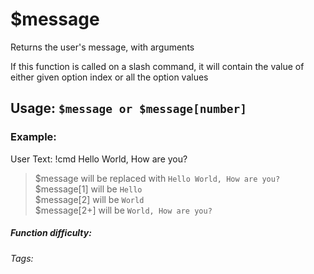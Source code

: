 # $message 
Returns the user's message, with arguments

If this function is called on a slash command, it will contain the value of either given option index or all the option values

## Usage: `$message or $message[number]`

### Example:
User Text: !cmd Hello World, How are you?

> $message will be replaced with `Hello World, How are you?`\
> $message[1] will be `Hello`\
> $message[2] will be `World`\
> $message[2+] will be `World, How are you?`

##### Function difficulty: <Badge type="tip" text="Easy" vertical="middle" /> 
###### Tags: <Badge type="tip" text="message" vertical="middle" /> <Badge type="tip" text="arguments" vertical="middle" /> <Badge type="tip" text="Argument Handling" vertical="middle" />
